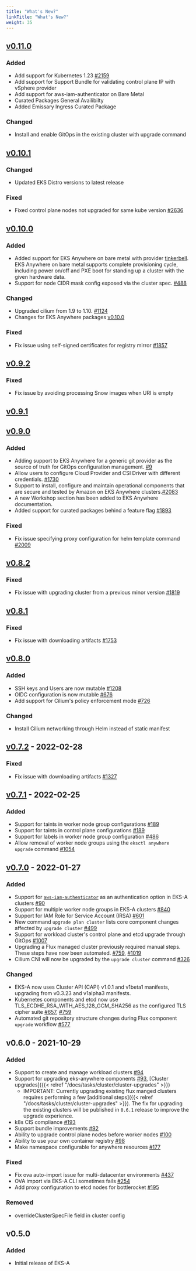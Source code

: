 ```yaml
---
title: "What's New?"
linkTitle: "What's New?"
weight: 35
---
```


## [v0.11.0](https://github.com/aws/eks-anywhere/releases/tag/v0.11.0)

### Added
- Add support for Kubernetes 1.23 [#2159](https://github.com/aws/eks-anywhere/issues/2159)
- Add support for Support Bundle for validating control plane IP with vSphere provider
- Add support for aws-iam-authenticator on Bare Metal
- Curated Packages General Availibilty
- Added Emissary Ingress Curated Package

### Changed
- Install and enable GitOps in the existing cluster with upgrade command

## [v0.10.1](https://github.com/aws/eks-anywhere/releases/tag/v0.10.1)

### Changed
- Updated EKS Distro versions to latest release

### Fixed
- Fixed control plane nodes not upgraded for same kube version [#2636](https://github.com/aws/eks-anywhere/issues/2636)

## [v0.10.0](https://github.com/aws/eks-anywhere/releases/tag/v0.10.0)

### Added
- Added support for EKS Anywhere on bare metal with provider [tinkerbell](https://tinkerbell.org/). EKS Anywhere on bare metal supports complete provisioning cycle, including power on/off and PXE boot for standing up a cluster with the given hardware data.
- Support for node CIDR mask config exposed via the cluster spec. [#488](https://github.com/aws/eks-anywhere/issues/488)

### Changed
- Upgraded cilium from 1.9 to 1.10. [#1124](https://github.com/aws/eks-anywhere/issues/1124)
- Changes for EKS Anywhere packages [v0.10.0](https://github.com/aws/eks-anywhere-packages/releases/tag/v0.10.0)

### Fixed
- Fix issue using self-signed certificates for registry mirror [#1857](https://github.com/aws/eks-anywhere/issues/1857)

## [v0.9.2](https://github.com/aws/eks-anywhere/releases/tag/v0.9.0)

### Fixed
- Fix issue by avoiding processing Snow images when URI is empty

## [v0.9.1](https://github.com/aws/eks-anywhere/releases/tag/v0.9.0)

## [v0.9.0](https://github.com/aws/eks-anywhere/releases/tag/v0.9.0)

### Added
- Adding support to EKS Anywhere for a generic git provider as the source of truth for GitOps configuration management. [#9](https://github.com/aws/eks-anywhere/projects/9)
- Allow users to configure Cloud Provider and CSI Driver with different credentials. [#1730](https://github.com/aws/eks-anywhere/pull/1730)
- Support to install, configure and maintain operational components that are secure and tested by Amazon on EKS Anywhere clusters.[#2083](https://github.com/aws/eks-anywhere/issues/2083)
- A new Workshop section has been added to EKS Anywhere documentation.
- Added support for curated packages behind a feature flag [#1893](https://github.com/aws/eks-anywhere/pull/1893)

### Fixed
- Fix issue specifying proxy configuration for helm template command [#2009](https://github.com/aws/eks-anywhere/issues/2009)

## [v0.8.2](https://github.com/aws/eks-anywhere/releases/tag/v0.8.2)

### Fixed
- Fix issue with upgrading cluster from a previous minor version [#1819](https://github.com/aws/eks-anywhere/issues/1819)

## [v0.8.1](https://github.com/aws/eks-anywhere/releases/tag/v0.8.1)

### Fixed
- Fix issue with downloading artifacts [#1753](https://github.com/aws/eks-anywhere/issues/1753)

## [v0.8.0](https://github.com/aws/eks-anywhere/releases/tag/v0.8.0)
### Added
- SSH keys and Users are now mutable [#1208](https://github.com/aws/eks-anywhere/issues/1208)
- OIDC configuration is now mutable [#676](https://github.com/aws/eks-anywhere/issues/676)
- Add support for Cilium's policy enforcement mode [#726](https://github.com/aws/eks-anywhere/issues/726)

### Changed
- Install Cilium networking through Helm instead of static manifest
## [v0.7.2](https://github.com/aws/eks-anywhere/releases/tag/v0.7.2) - 2022-02-28

### Fixed
- Fix issue with downloading artifacts [#1327](https://github.com/aws/eks-anywhere/pull/1327)

## [v0.7.1](https://github.com/aws/eks-anywhere/releases/tag/v0.7.1) - 2022-02-25

### Added
- Support for taints in worker node group configurations [#189](https://github.com/aws/eks-anywhere/issues/189)
- Support for taints in control plane configurations [#189](https://github.com/aws/eks-anywhere/issues/189)
- Support for labels in worker node group configuration [#486](https://github.com/aws/eks-anywhere/issues/486)
- Allow removal of worker node groups using the `eksctl anywhere upgrade` command [#1054](https://github.com/aws/eks-anywhere/issues/1054)


## [v0.7.0](https://github.com/aws/eks-anywhere/releases/tag/v0.7.0) - 2022-01-27

### Added

- Support for [`aws-iam-authenticator`](https://github.com/kubernetes-sigs/aws-iam-authenticator) as an authentication option in EKS-A clusters [#90](https://github.com/aws/eks-anywhere/issues/90)
- Support for multiple worker node groups in EKS-A clusters [#840](https://github.com/aws/eks-anywhere/issues/840)
- Support for IAM Role for Service Account (IRSA) [#601](https://github.com/aws/eks-anywhere/issues/601)
- New command `upgrade plan cluster` lists core component changes affected by `upgrade cluster` [#499](https://github.com/aws/eks-anywhere/issues/499)
- Support for workload cluster's control plane and etcd upgrade through GitOps [#1007](https://github.com/aws/eks-anywhere/issues/1007)
- Upgrading a Flux managed cluster previously required manual steps. These steps have now been automated.
  [#759](https://github.com/aws/eks-anywhere/pull/759), [#1019](https://github.com/aws/eks-anywhere/pull/1019)
- Cilium CNI will now be upgraded by the `upgrade cluster` command [#326](https://github.com/aws/eks-anywhere/issues/326)

### Changed
- EKS-A now uses Cluster API (CAPI) v1.0.1 and v1beta1 manifests, upgrading from v0.3.23 and v1alpha3 manifests.
- Kubernetes components and etcd now use TLS_ECDHE_RSA_WITH_AES_128_GCM_SHA256 as the
  configured TLS cipher suite [#657](https://github.com/aws/eks-anywhere/pull/657), 
  [#759](https://github.com/aws/eks-anywhere/pull/759)
- Automated git repository structure changes during Flux component `upgrade` workflow [#577](https://github.com/aws/eks-anywhere/issues/577)


## v0.6.0 - 2021-10-29

### Added

- Support to create and manage workload clusters [#94](https://github.com/aws/eks-anywhere/issues/94)
- Support for upgrading eks-anywhere components [#93](https://github.com/aws/eks-anywhere/issues/93), [Cluster upgrades]({{< relref "/docs/tasks/cluster/cluster-upgrades" >}})
  - IMPORTANT: Currently upgrading existing flux manged clusters requires performing a few [additional steps]({{< relref "/docs/tasks/cluster/cluster-upgrades" >}}). The fix for upgrading the existing clusters will be published in `0.6.1` release 
    to improve the upgrade experience.
- k8s CIS compliance [#193](https://github.com/aws/eks-anywhere/pull/192/)
- Support bundle improvements [#92](https://github.com/aws/eks-anywhere/issues/92)
- Ability to upgrade control plane nodes before worker nodes [#100](https://github.com/aws/eks-anywhere/issues/100)
- Ability to use your own container registry [#98](https://github.com/aws/eks-anywhere/issues/98)
- Make namespace configurable for anywhere resources [#177](https://github.com/aws/eks-anywhere/pull/177/files)


### Fixed
- Fix ova auto-import issue for multi-datacenter environments [#437](https://github.com/aws/eks-anywhere/issues/437)
- OVA import via EKS-A CLI sometimes fails [#254](https://github.com/aws/eks-anywhere/issues/254)
- Add proxy configuration to etcd nodes for bottlerocket [#195](https://github.com/aws/eks-anywhere/issues/195)


### Removed
- overrideClusterSpecFile field in cluster config

## v0.5.0

### Added

- Initial release of EKS-A
